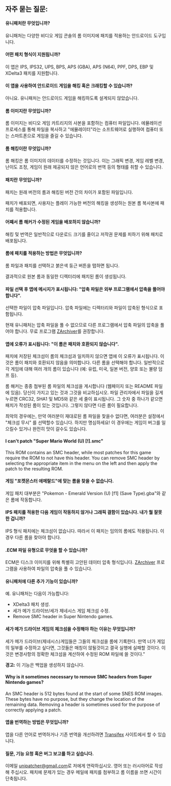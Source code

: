 ## 자주 묻는 질문:

#### 유니패처란 무엇입니까?

유니패처는 다양한 비디오 게임 콘솔의 롬 이미지에 패치를 적용하는 안드로이드 도구입니다.

#### 어떤 패치 형식이 지원됩니까?

이 앱은 IPS, IPS32, UPS, BPS, APS (GBA), APS (N64), PPF, DPS, EBP 및 XDelta3 패치를 지원합니다.

#### 이 앱을 사용하여 안드로이드 게임을 해킹 혹은 크래킹할 수 있습니까?

아니요. 유니패처는 안드로이드 게임을 해킹하도록 설계되지 않았습니다.

#### 롬 이미지란 무엇입니까?

롬 이미지는 비디오 게임 카트리지의 사본을 포함하는 컴퓨터 파일입니다. 에뮬레이션 프로세스를 통해 파일을 복사하고 "에뮬레이터"라는 소프트웨어로 실행하여 컴퓨터 또는 스마트폰으로 게임을 즐길 수 있습니다.

#### 롬 해킹이란 무엇입니까?

롬 해킹은 롬 이미지의 데이터를 수정하는 것입니다. 이는 그래픽 변경, 게임 레벨 변경, 난이도 조정, 게임이 원래 제공되지 않은 언어로의 번역 등의 형태를 취할 수 있습니다.

#### 패치란 무엇입니까?

패치는 원래 버전의 롬과 해킹된 버전 간의 차이가 포함된 파일입니다.

패치가 배포되면, 사용자는 플레이 가능한 버전의 해킹을 생성하는 원본 롬 복사본에 패치를 적용합니다.

#### 어째서 롬 해커가 수정된 게임을 배포하지 않습니까?

해킹 및 번역은 일반적으로 다운로드 크기를 줄이고 저작권 문제를 피하기 위해 패치로 배포됩니다.

#### 롬에 패치를 적용하는 방법은 무엇입니까?

롬 파일과 패치를 선택하고 붉은색 둥근 버튼을 탭하면 됩니다.

결과적으로 원본 롬과 동일한 디렉터리에 패치된 롬이 생성됩니다.

#### 파일 선택 후 앱에 메시지가 표시됩니다: "압축 파일은 외부 프로그램에서 압축을 풀어야 합니다".

선택한 파일이 압축 파일입니다. 압축 파일에는 디렉터리와 파일이 압축된 형식으로 포함됩니다.

현재 유니패처는 압축 파일을 풀 수 없으므로 다른 프로그램에서 압축 파일의 압축을 풀어야 합니다. 무료 프로그램 [ZArchiver](https://play.google.com/store/apps/details?id=ru.zdevs.zarchiver)를 권장합니다.

#### 앱에 오류가 표시됩니다: "이 롬은 패치와 호환되지 않습니다".

패치에 저장된 체크섬이 롬의 체크섬과 일치하지 않으면 앱에 이 오류가 표시됩니다. 이것은 롬이 패치와 호환되지 않음을 의미합니다. 다른 롬을 선택해야 합니다. 일반적으로 각 게임에 대해 여러 개의 롬이 있습니다 (예: 유럽, 미국, 일본 버전, 양호 또는 불량 덤프 등).

롬 해커는 종종 첨부된 롬 파일의 체크섬을 게시합니다 (웹페이지 또는 README 파일에 있음). 당신이 가지고 있는 것과 그것을 비교하십시오. 파일 관리자에서 파일을 길게 누르면 CRC32, SHA1 및 MD5와 같은 세 줄이 표시됩니다. 그 숫자 중 하나가 같으면 패치가 작성된 롬이 있는 것입니다. 그렇지 않다면 다른 롬이 필요합니다.

최악의 경우에는, 만약 여러분이 재대로된 롬 파일을 찿을수 없다면, 여러분은 설정에서 "체크섬 무시" 를 선택할수 있습니다. 하지만 명심하세요! 이 경우에는 게임이 버그를 일으킬수 있거나 완전히 맛이 갈수도 있습니다.

#### I can't patch "Super Mario World (U) [!].smc"

This ROM contains an SMC header, while most patches for this game require the ROM to not have this header. You can remove SMC header by selecting the appropriate item in the menu on the left and then apply the patch to the resulting ROM.

#### 게임 "포켓몬스터 에메랄드"에 맞는 롬을 찾을 수 없습니다.

게임 패치 대부분은 "Pokemon - Emerald Version (U) \[f1\] (Save Type).gba"와 같은 롬에 작동합니다.

#### IPS 패치를 적용한 다음 게임이 작동하지 않거나 그래픽 결함이 있습니다. 내가 뭘 잘못한 겁니까?

IPS 형식 패치에는 체크섬이 없습니다. 따라서 이 패치는 임의의 롬에도 적용됩니다. 이 경우 다른 롬을 찾아야 합니다.

#### .ECM 파일 유형으로 무엇을 할 수 있습니까?

ECM은 디스크 이미지를 위해 특별히 고안된 데이터 압축 형식입니다. [ZArchiver](https://play.google.com/store/apps/details?id=ru.zdevs.zarchiver) 프로그램을 사용하여 파일의 압축을 풀 수 있습니다.

#### 유니패처에 다른 추가 기능이 있습니까?

예. 유니패처는 다음이 가능합니다:

- XDelta3 패치 생성.
- 세가 메가 드라이브/세가 제네시스 게임 체크섬 수정.
- Remove SMC header in Super Nintendo games.

#### 세가 메가 드라이브 게임의 체크섬을 수정해야 하는 이유는 무엇입니까?

세가 메가 드라이브(제네시스)게임들은 그들의 체크섬을 롬에 기록한다. 만역 너가 게임의 일부를 수정하고 싶다면, 그것들은 매칭이 않될것이고 결국 실행에 실패할 것이다. 이것은 변경사항의 정확한 체크섬을 계산하여 수정된 ROM 파일에 쓸 것이다."

**경고:** 이 기능은 백업을 생성하지 않습니다.

#### Why is it sometimes necessary to remove SMC headers from Super Nintendo games?

An SMC header is 512 bytes found at the start of some SNES ROM images. These bytes have no purpose, but they change the location of the remaining data. Removing a header is sometimes used for the purpose of correctly applying a patch.

#### 앱을 번역하는 방법은 무엇입니까?

앱을 다른 언어로 번역하거나 기존 번역을 개선하려면 [Transifex](https://www.transifex.com/unipatcher/unipatcher/dashboard/) 사이트에서 할 수 있습니다.

#### 질문, 기능 요청 혹은 버그 보고를 하고 싶습니다.

이메일 <unipatcher@gmail.com>로 저에게 연락하십시오. 영어 또는 러시아어로 작성해 주십시오. 패치에 문제가 있는 경우 메일에 패치를 첨부하고 롬 이름을 쓰면 시간이 단축됩니다.